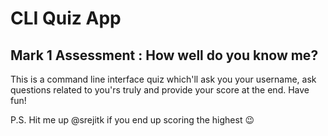 # CLI Quiz App
## Mark 1 Assessment : How well do you know me?

This is a command line interface quiz which'll ask you your username, ask questions related to you'rs truly and provide your score at the end.
Have fun!

P.S. Hit me up @srejitk if you end up scoring the highest 😉
